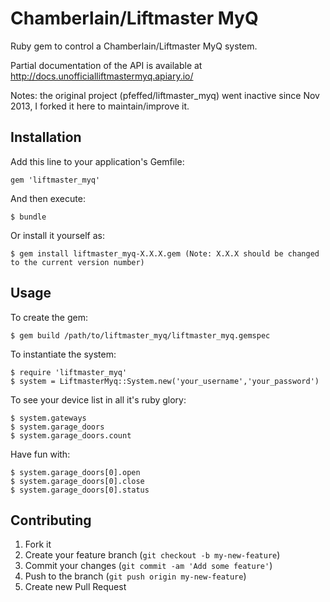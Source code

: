 # Chamberlain/Liftmaster MyQ

Ruby gem to control a Chamberlain/Liftmaster MyQ system.

Partial documentation of the API is available at http://docs.unofficialliftmastermyq.apiary.io/

Notes: the original project (pfeffed/liftmaster_myq) went inactive since Nov 2013, I forked it here to maintain/improve it.

## Installation

Add this line to your application's Gemfile:

    gem 'liftmaster_myq'

And then execute:

    $ bundle

Or install it yourself as:

    $ gem install liftmaster_myq-X.X.X.gem (Note: X.X.X should be changed to the current version number)

## Usage

To create the gem:

	$ gem build /path/to/liftmaster_myq/liftmaster_myq.gemspec

To instantiate the system:

	$ require 'liftmaster_myq'
	$ system = LiftmasterMyq::System.new('your_username','your_password')

To see your device list in all it's ruby glory:

	$ system.gateways
	$ system.garage_doors
	$ system.garage_doors.count

Have fun with:

	$ system.garage_doors[0].open
	$ system.garage_doors[0].close
	$ system.garage_doors[0].status

## Contributing

1. Fork it
2. Create your feature branch (`git checkout -b my-new-feature`)
3. Commit your changes (`git commit -am 'Add some feature'`)
4. Push to the branch (`git push origin my-new-feature`)
5. Create new Pull Request
